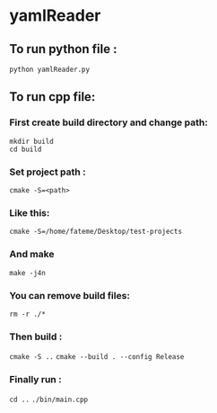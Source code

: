 # yamlReader

## To run python file :
`python yamlReader.py`

## To run cpp file:

### First create build directory and change path:


```
mkdir build
cd build
```

### Set project path :
`cmake -S=<path>`
### Like this:
`cmake -S=/home/fateme/Desktop/test-projects`
### And make 
`make -j4n` 
### You can remove build files:
`rm -r ./*`
### Then build :
`cmake -S ..`
`cmake --build . --config Release`
### Finally run :
`cd ..`
`./bin/main.cpp`


